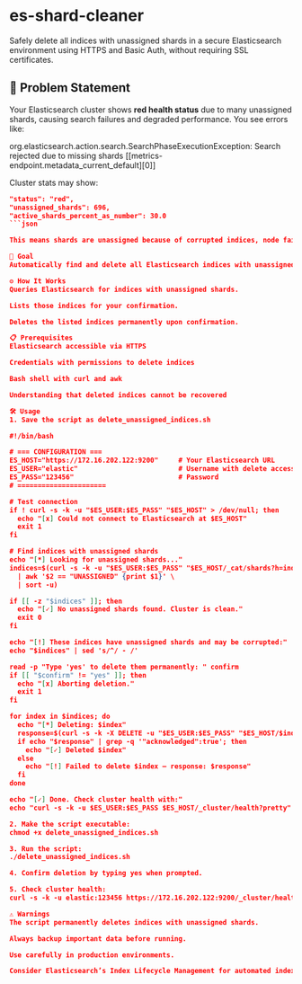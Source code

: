 # es-shard-cleaner
Safely delete all indices with unassigned shards in a secure Elasticsearch environment using HTTPS and Basic Auth, without requiring SSL certificates.


## 🚨 Problem Statement

Your Elasticsearch cluster shows **red health status** due to many unassigned shards, causing search failures and degraded performance. You see errors like:

org.elasticsearch.action.search.SearchPhaseExecutionException:
Search rejected due to missing shards [[metrics-endpoint.metadata_current_default][0]]



Cluster stats may show:

```json
"status": "red",
"unassigned_shards": 696,
"active_shards_percent_as_number": 30.0
```json

This means shards are unassigned because of corrupted indices, node failures, or misconfiguration.

🎯 Goal
Automatically find and delete all Elasticsearch indices with unassigned shards, restoring cluster health — without requiring SSL certificates.

⚙️ How It Works
Queries Elasticsearch for indices with unassigned shards.

Lists those indices for your confirmation.

Deletes the listed indices permanently upon confirmation.

📋 Prerequisites
Elasticsearch accessible via HTTPS

Credentials with permissions to delete indices

Bash shell with curl and awk

Understanding that deleted indices cannot be recovered

🛠️ Usage
1. Save the script as delete_unassigned_indices.sh

#!/bin/bash

# === CONFIGURATION ===
ES_HOST="https://172.16.202.122:9200"     # Your Elasticsearch URL
ES_USER="elastic"                         # Username with delete access
ES_PASS="123456"                          # Password
# ======================

# Test connection
if ! curl -s -k -u "$ES_USER:$ES_PASS" "$ES_HOST" > /dev/null; then
  echo "[x] Could not connect to Elasticsearch at $ES_HOST"
  exit 1
fi

# Find indices with unassigned shards
echo "[*] Looking for unassigned shards..."
indices=$(curl -s -k -u "$ES_USER:$ES_PASS" "$ES_HOST/_cat/shards?h=index,state" \
  | awk '$2 == "UNASSIGNED" {print $1}' \
  | sort -u)

if [[ -z "$indices" ]]; then
  echo "[✓] No unassigned shards found. Cluster is clean."
  exit 0
fi

echo "[!] These indices have unassigned shards and may be corrupted:"
echo "$indices" | sed 's/^/ - /'

read -p "Type 'yes' to delete them permanently: " confirm
if [[ "$confirm" != "yes" ]]; then
  echo "[x] Aborting deletion."
  exit 1
fi

for index in $indices; do
  echo "[*] Deleting: $index"
  response=$(curl -s -k -X DELETE -u "$ES_USER:$ES_PASS" "$ES_HOST/$index")
  if echo "$response" | grep -q '"acknowledged":true'; then
    echo "[✓] Deleted $index"
  else
    echo "[!] Failed to delete $index — response: $response"
  fi
done

echo "[✓] Done. Check cluster health with:"
echo "curl -s -k -u $ES_USER:$ES_PASS $ES_HOST/_cluster/health?pretty"

2. Make the script executable:
chmod +x delete_unassigned_indices.sh

3. Run the script:
./delete_unassigned_indices.sh

4. Confirm deletion by typing yes when prompted.

5. Check cluster health:
curl -s -k -u elastic:123456 https://172.16.202.122:9200/_cluster/health?pretty

⚠️ Warnings
The script permanently deletes indices with unassigned shards.

Always backup important data before running.

Use carefully in production environments.

Consider Elasticsearch’s Index Lifecycle Management for automated index handling.


